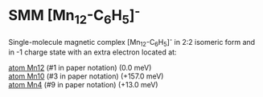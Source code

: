 # SMM [Mn<sub>12</sub>-C<sub>6</sub>H<sub>5</sub>]<sup>-</sup>

Single-molecule magnetic complex [Mn<sub>12</sub>-C<sub>6</sub>H<sub>5</sub>]<sup>-</sup> in 2:2 isomeric form and in -1 charge state with an extra electron located at:

   [atom Mn12](Mn12-C6H5_22_atom12.xsf)  (#1 in paper notation) (0.0 meV)     
   [atom Mn10](Mn12-C6H5_22_atom10.xsf) (#3 in paper notation) (+157.0 meV)   
   [atom Mn4](Mn12-C6H5_22_atom4.xsf)   (#9 in paper notation) (+13.0 meV)
